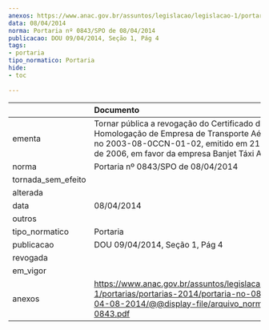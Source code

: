```yaml
---
anexos: https://www.anac.gov.br/assuntos/legislacao/legislacao-1/portarias/portarias-2014/portaria-no-0843-spo-de-04-08-2014/@@display-file/arquivo_norma/PA2014-0843.pdf
data: 08/04/2014
norma: Portaria nº 0843/SPO de 08/04/2014
publicacao: DOU 09/04/2014, Seção 1, Pág 4
tags:
- portaria
tipo_normatico: Portaria
hide: 
- toc 
 
---
```


|                    | Documento                                                                                                                                                                                          |
|:-------------------|:---------------------------------------------------------------------------------------------------------------------------------------------------------------------------------------------------|
| ementa             | Tornar pública a revogação do Certificado de Homologação de Empresa de Transporte Aéreo (CHETA) no 2003-08-0CCN-01-02, emitido em 21 de agosto de 2006, em favor da empresa Banjet Táxi Aéreo Ltda |
| norma              | Portaria nº 0843/SPO de 08/04/2014                                                                                                                                                                 |
| tornada_sem_efeito |                                                                                                                                                                                                    |
| alterada           |                                                                                                                                                                                                    |
| data               | 08/04/2014                                                                                                                                                                                         |
| outros             |                                                                                                                                                                                                    |
| tipo_normatico     | Portaria                                                                                                                                                                                           |
| publicacao         | DOU 09/04/2014, Seção 1, Pág 4                                                                                                                                                                     |
| revogada           |                                                                                                                                                                                                    |
| em_vigor           |                                                                                                                                                                                                    |
| anexos             | https://www.anac.gov.br/assuntos/legislacao/legislacao-1/portarias/portarias-2014/portaria-no-0843-spo-de-04-08-2014/@@display-file/arquivo_norma/PA2014-0843.pdf                                  |